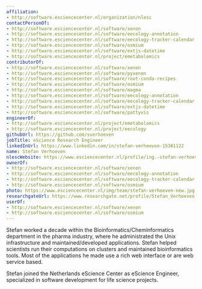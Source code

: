 ```yaml
---
affiliation:
- http://software.esciencecenter.nl/organization/nlesc
contactPersonOf:
- http://software.esciencecenter.nl/software/xenon
- http://software.esciencecenter.nl/software/eecology-annotation
- http://software.esciencecenter.nl/software/eecology-tracker-calendar
- http://software.esciencecenter.nl/software/osmium
- http://software.esciencecenter.nl/software/extjs-datetime
- http://software.esciencecenter.nl/project/emetabolomics
contributorOf:
- http://software.esciencecenter.nl/software/xenon
- http://software.esciencecenter.nl/software/pyxenon
- http://software.esciencecenter.nl/software/root-conda-recipes
- http://software.esciencecenter.nl/software/osmium
- http://software.esciencecenter.nl/software/magma
- http://software.esciencecenter.nl/software/eecology-annotation
- http://software.esciencecenter.nl/software/eecology-tracker-calendar
- http://software.esciencecenter.nl/software/extjs-datetime
- http://software.esciencecenter.nl/software/pattyvis
engineerOf:
- http://software.esciencecenter.nl/project/emetabolomics
- http://software.esciencecenter.nl/project/eecology
githubUrl: https://github.com/sverhoeven
jobTitle: eScience Research Engineer
linkedInUrl: https://www.linkedin.com/in/stefan-verhoeven-15381122
name: Stefan Verhoeven
nlescWebsite: https://www.esciencecenter.nl/profile/ing.-stefan-verhoeven
ownerOf:
- http://software.esciencecenter.nl/software/xenon
- http://software.esciencecenter.nl/software/eecology-annotation
- http://software.esciencecenter.nl/software/eecology-tracker-calendar
- http://software.esciencecenter.nl/software/osmium
photo: https://www.esciencecenter.nl/img/team/stefan-verhoeven-new.jpg
researchgateUrl: https://www.researchgate.net/profile/Stefan_Verhoeven
userOf:
- http://software.esciencecenter.nl/software/xenon
- http://software.esciencecenter.nl/software/osmium
---
```

Stefan worked a decade within the Bioinformatics/Cheminformatics department in the pharma industry, where he administrated the Unix infrastructure and maintained/developed applications. Stefan helped scientists run their computations on clusters and maintained bioinformatics tools.
Most of the applications he made use a rich web interface or are web service based.

Stefan joined the Netherlands eScience Center as eScience Engineer, specialized in software development for life science projects.
